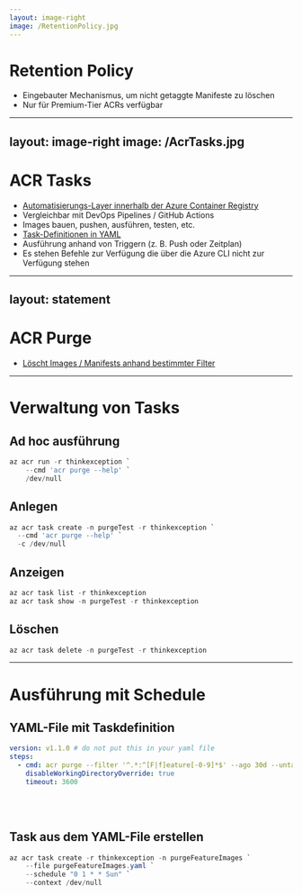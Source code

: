 ```yaml
---
layout: image-right
image: /RetentionPolicy.jpg
---
```


# Retention Policy
- Eingebauter Mechanismus, um nicht getaggte Manifeste zu löschen
- Nur für Premium-Tier ACRs verfügbar

---
layout: image-right
image: /AcrTasks.jpg
---

# ACR Tasks
- [Automatisierungs-Layer innerhalb der Azure Container Registry](https://learn.microsoft.com/en-us/azure/container-registry/container-registry-tasks-overview)
- Vergleichbar mit DevOps Pipelines / GitHub Actions
- Images bauen, pushen, ausführen, testen, etc.
- [Task-Definitionen in YAML](https://learn.microsoft.com/en-us/azure/container-registry/container-registry-tasks-reference-yaml)
- Ausführung anhand von Triggern (z. B. Push oder Zeitplan)
- Es stehen Befehle zur Verfügung die über die Azure CLI nicht zur Verfügung stehen


---
layout: statement
---
# ACR Purge
- [Löscht Images / Manifests anhand bestimmter Filter](https://learn.microsoft.com/en-us/azure/container-registry/container-registry-auto-purge)

---

#  Verwaltung von Tasks

## Ad hoc ausführung
```powershell
az acr run -r thinkexception `
    --cmd 'acr purge --help' `
    /dev/null
```

## Anlegen
```powershell
az acr task create -n purgeTest -r thinkexception `
  --cmd 'acr purge --help' `
  -c /dev/null
```

## Anzeigen
```powershell
az acr task list -r thinkexception
az acr task show -n purgeTest -r thinkexception   
```

## Löschen

```powershell
az acr task delete -n purgeTest -r thinkexception
```


---

# Ausführung mit Schedule

## YAML-File mit Taskdefinition
```yaml
version: v1.1.0 # do not put this in your yaml file
steps: 
  - cmd: acr purge --filter '^.*:^[F|f]eature[-0-9]*$' --ago 30d --untagged --keep 1 --dry-run
    disableWorkingDirectoryOverride: true
    timeout: 3600
```

<br/>
<br/>

## Task aus dem YAML-File erstellen
```powershell
az acr task create -r thinkexception -n purgeFeatureImages `
    --file purgeFeatureImages.yaml `
    --schedule "0 1 * * Sun" `
    --context /dev/null
```    